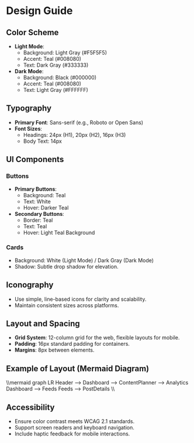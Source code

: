 ﻿# Design Guide

## Color Scheme
- **Light Mode**:
  - Background: Light Gray (#F5F5F5)
  - Accent: Teal (#008080)
  - Text: Dark Gray (#333333)
- **Dark Mode**:
  - Background: Black (#000000)
  - Accent: Teal (#008080)
  - Text: Light Gray (#FFFFFF)

## Typography
- **Primary Font**: Sans-serif (e.g., Roboto or Open Sans)
- **Font Sizes**:
  - Headings: 24px (H1), 20px (H2), 16px (H3)
  - Body Text: 14px

## UI Components
### Buttons
- **Primary Buttons**:
  - Background: Teal
  - Text: White
  - Hover: Darker Teal
- **Secondary Buttons**:
  - Border: Teal
  - Text: Teal
  - Hover: Light Teal Background

### Cards
- Background: White (Light Mode) / Dark Gray (Dark Mode)
- Shadow: Subtle drop shadow for elevation.

## Iconography
- Use simple, line-based icons for clarity and scalability.
- Maintain consistent sizes across platforms.

## Layout and Spacing
- **Grid System**: 12-column grid for the web, flexible layouts for mobile.
- **Padding**: 16px standard padding for containers.
- **Margins**: 8px between elements.

## Example of Layout (Mermaid Diagram)
\\\mermaid
graph LR
  Header --> Dashboard --> ContentPlanner --> Analytics
  Dashboard --> Feeds
  Feeds --> PostDetails
\\\

## Accessibility
- Ensure color contrast meets WCAG 2.1 standards.
- Support screen readers and keyboard navigation.
- Include haptic feedback for mobile interactions.
